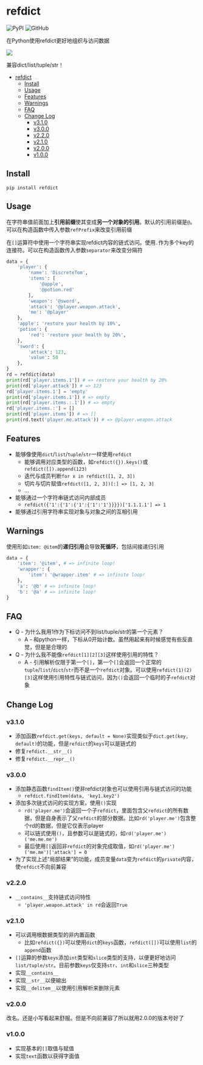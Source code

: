 # refdict

![PyPI](https://img.shields.io/pypi/v/refdict.svg)
![GitHub](https://img.shields.io/github/license/DiscreteTom/refdict.svg)

在Python使用refdict更好地组织与访问数据

![](https://raw.githubusercontent.com/DiscreteTom/refdict/master/img/readme.png)

兼容dict/list/tuple/str！

- [refdict](#refdict)
	- [Install](#Install)
	- [Usage](#Usage)
	- [Features](#Features)
	- [Warnings](#Warnings)
	- [FAQ](#FAQ)
	- [Change Log](#Change-Log)
		- [v3.1.0](#v310)
		- [v3.0.0](#v300)
		- [v2.2.0](#v220)
		- [v2.1.0](#v210)
		- [v2.0.0](#v200)
		- [v1.0.0](#v100)

## Install

`pip install refdict`

## Usage

在字符串值前面加上**引用前缀**使其变成**另一个对象的引用**。默认的引用前缀是`@`。可以在构造函数中传入参数`refPrefix`来改变引用前缀

在`[]`运算符中使用一个字符串实现refdict内容的链式访问。使用`.`作为多个key的连接符。可以在构造函数传入参数`separator`来改变分隔符

```python
data = {
	'player': {
		'name': 'DiscreteTom',
		'items': [
			'@apple',
			'@potion.red'
		],
		'weapon': '@sword',
		'attack': '@player.weapon.attack',
		'me': '@player'
	},
	'apple': 'restore your health by 10%',
	'potion': {
		'red': 'restore your health by 20%',
	},
	'sword': {
		'attack': 123,
		'value': 50
	},
}
rd = refdict(data)
print(rd['player.items.1']) # => restore your health by 20%
print(rd['player.attack']) # => 123
rd['player.items.1'] = 'empty'
print(rd['player.items.1']) # => empty
print(rd['player.items.:.1']) # => empty
rd['player.items.:'] = []
print(rd['player.items']) # => []
print(rd.text('player.me.attack')) # => @player.weapon.attack
```

## Features

- 能够像使用`dict`/`list`/`tuple`/`str`一样使用`refdict`
  - 能够调用对应类型的函数，如`refdict({}).keys()`或`refdict([]).append(123)`
  - 迭代与成员判断`for x in refdict([1, 2, 3])`
  - 切片与切片赋值`refdict([1, 2, 3])[:] => [1, 2, 3]`
  - ...
- 能够通过一个字符串链式访问内部成员
  - `refdict({'1':{'1':{'1':{'1':'1'}}}})['1.1.1.1'] => 1`
- 能够通过引用字符串实现对象与对象之间的互相引用

## Warnings

使用形如`item: @item`的**递归引用**会导致**死循环**，包括间接递归引用

```python
data = {
	'item': '@item', # => infinite loop!
	'wrapper': {
		'item': '@wrapper.item' # => infinite loop!
	},
	'a': '@b' # => infinite loop!
	'b': '@a' # => infinite loop!
}
```

## FAQ

- Q - 为什么我用1作为下标访问不到list/tuple/str的第一个元素？
  - A - 和python一样，下标从0开始计数。虽然用起来有时候感觉有些反直觉，但是是合理的
- Q - 为什么我不能像`refdict[1][2][3]`这样使用引用的特性？
  - A - 引用解析仅限于第一个`[]`，第一个`[]`会返回一个正常的`tuple`/`list`/`dict`/`str`而不是一个`refdict`对象。可以使用`refdict(1)(2)[3]`这样使用引用特性与链式访问，因为`()`会返回一个临时的子`refdict`对象

## Change Log

### v3.1.0

- 添加函数`refdict.get(keys, default = None)`实现类似于`dict.get(key, default)`的功能，但是`refdict`的`keys`可以是链式的
- 修复`refdict.__str__()`
- 修复`refdict.__repr__()`

### v3.0.0

- 添加静态函数`findItem()`使非refdict对象也可以使用引用与链式访问的功能
  - `refdict.findItem(data, 'key1.key2')`
- 添加多次链式访问的实现方案，使用`()`实现
  - `rd('player.me')`会返回一个子`refdict`，里面包含父`refdict`的所有数据，但是自身表示了父`refdict`的部分数据。比如`rd('player.me')`包含整个rd的数据，但是它仅表示player
  - 可以链式使用`()`，且参数可以是链式的，如`rd('player.me')('me.me.me')`
  - 最后使用`[]`返回非`refdict`的对象完成取值，如`rd('player.me')('me.me')['attack'] = 0`
- 为了实现上述“局部结果”的功能，成员变量`data`变为`refdict`的`private`内容，使`refdict`不向前兼容

### v2.2.0

- `__contains__`支持链式访问特性
  - `'player.weapon.attack' in rd`会返回`True`

### v2.1.0

- 可以调用根数据类型的非内置函数
  - 比如`refdict({})`可以使用`dict`的`keys`函数，`refdict([])`可以使用`list`的`append`函数
- `[]`运算的参数`keys`添加`int`类型和`slice`类型的支持，以便更好地访问`list/tuple/str`。目前参数`keys`仅支持`str`、`int`和`slice`三种类型
- 实现`__contains__`
- 实现`__str__`以便输出
- 实现`__delitem__`以使用引用解析来删除元素

### v2.0.0

改名。还是小写看起来舒服。但是不向前兼容了所以就用2.0.0的版本号好了

### v1.0.0

- 实现基本的`[]`取值与赋值
- 实现`text`函数以获得字面值